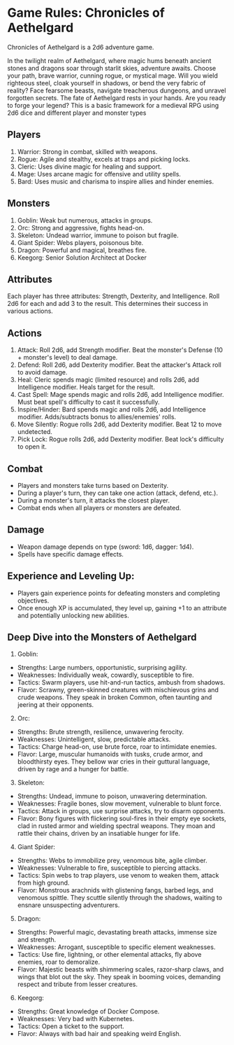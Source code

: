 # Game Rules: Chronicles of Aethelgard

Chronicles of Aethelgard is a 2d6 adventure game.

In the twilight realm of Aethelgard, where magic hums beneath ancient stones and dragons soar through starlit skies, adventure awaits. Choose your path, brave warrior, cunning rogue, or mystical mage. Will you wield righteous steel, cloak yourself in shadows, or bend the very fabric of reality? Face fearsome beasts, navigate treacherous dungeons, and unravel forgotten secrets. The fate of Aethelgard rests in your hands. Are you ready to forge your legend?
This is a basic framework for a medieval RPG using 2d6 dice and different player and monster types

## Players

1. Warrior: Strong in combat, skilled with weapons.
2. Rogue: Agile and stealthy, excels at traps and picking locks.
3. Cleric: Uses divine magic for healing and support.
4. Mage: Uses arcane magic for offensive and utility spells.
5. Bard: Uses music and charisma to inspire allies and hinder enemies.

## Monsters

1. Goblin: Weak but numerous, attacks in groups.
2. Orc: Strong and aggressive, fights head-on.
3. Skeleton: Undead warrior, immune to poison but fragile.
4. Giant Spider: Webs players, poisonous bite.
5. Dragon: Powerful and magical, breathes fire.
6. Keegorg: Senior Solution Architect at Docker


## Attributes

Each player has three attributes: Strength, Dexterity, and Intelligence. Roll 2d6 for each and add 3 to the result. This determines their success in various actions.

## Actions

1. Attack: Roll 2d6, add Strength modifier. Beat the monster's Defense (10 + monster's level) to deal damage.
2. Defend: Roll 2d6, add Dexterity modifier. Beat the attacker's Attack roll to avoid damage.
3. Heal: Cleric spends magic (limited resource) and rolls 2d6, add Intelligence modifier. Heals target for the result.
4. Cast Spell: Mage spends magic and rolls 2d6, add Intelligence modifier. Must beat spell's difficulty to cast it successfully.
5. Inspire/Hinder: Bard spends magic and rolls 2d6, add Intelligence modifier. Adds/subtracts bonus to allies/enemies' rolls.
6. Move Silently: Rogue rolls 2d6, add Dexterity modifier. Beat 12 to move undetected.
7. Pick Lock: Rogue rolls 2d6, add Dexterity modifier. Beat lock's difficulty to open it.

## Combat

- Players and monsters take turns based on Dexterity.
- During a player's turn, they can take one action (attack, defend, etc.).
- During a monster's turn, it attacks the closest player.
- Combat ends when all players or monsters are defeated.

## Damage

- Weapon damage depends on type (sword: 1d6, dagger: 1d4).
- Spells have specific damage effects.

## Experience and Leveling Up:

- Players gain experience points for defeating monsters and completing objectives.
- Once enough XP is accumulated, they level up, gaining +1 to an attribute and potentially unlocking new abilities.

## Deep Dive into the Monsters of Aethelgard

1. Goblin:
- Strengths: Large numbers, opportunistic, surprising agility.
- Weaknesses: Individually weak, cowardly, susceptible to fire.
- Tactics: Swarm players, use hit-and-run tactics, ambush from shadows.
- Flavor: Scrawny, green-skinned creatures with mischievous grins and crude weapons. They speak in broken Common, often taunting and jeering at their opponents.
2. Orc:
- Strengths: Brute strength, resilience, unwavering ferocity.
- Weaknesses: Unintelligent, slow, predictable attacks.
- Tactics: Charge head-on, use brute force, roar to intimidate enemies.
- Flavor: Large, muscular humanoids with tusks, crude armor, and bloodthirsty eyes. They bellow war cries in their guttural language, driven by rage and a hunger for battle.
3. Skeleton:
- Strengths: Undead, immune to poison, unwavering determination.
- Weaknesses: Fragile bones, slow movement, vulnerable to blunt force.
- Tactics: Attack in groups, use surprise attacks, try to disarm opponents.
- Flavor: Bony figures with flickering soul-fires in their empty eye sockets, clad in rusted armor and wielding spectral weapons. They moan and rattle their chains, driven by an insatiable hunger for life.
4. Giant Spider:
- Strengths: Webs to immobilize prey, venomous bite, agile climber.
- Weaknesses: Vulnerable to fire, susceptible to piercing attacks.
- Tactics: Spin webs to trap players, use venom to weaken them, attack from high ground.
- Flavor: Monstrous arachnids with glistening fangs, barbed legs, and venomous spittle. They scuttle silently through the shadows, waiting to ensnare unsuspecting adventurers.
5. Dragon:
- Strengths: Powerful magic, devastating breath attacks, immense size and strength.
- Weaknesses: Arrogant, susceptible to specific element weaknesses.
- Tactics: Use fire, lightning, or other elemental attacks, fly above enemies, roar to demoralize.
- Flavor: Majestic beasts with shimmering scales, razor-sharp claws, and wings that blot out the sky. They speak in booming voices, demanding respect and tribute from lesser creatures.
6. Keegorg:
- Strengths: Great knowledge of Docker Compose.
- Weaknesses: Very bad with Kubernetes.
- Tactics: Open a ticket to the support.
- Flavor: Always with bad hair and speaking weird English.
